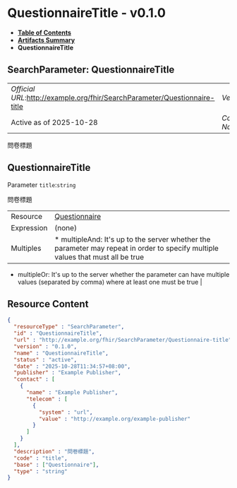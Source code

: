 # QuestionnaireTitle - v0.1.0

* [**Table of Contents**](toc.md)
* [**Artifacts Summary**](artifacts.md)
* **QuestionnaireTitle**

## SearchParameter: QuestionnaireTitle 

| | |
| :--- | :--- |
| *Official URL*:http://example.org/fhir/SearchParameter/Questionnaire-title | *Version*:0.1.0 |
| Active as of 2025-10-28 | *Computable Name*:QuestionnaireTitle |

 
問卷標題 

## QuestionnaireTitle

Parameter `title`:`string`

問卷標題

| | |
| :--- | :--- |
| Resource | [Questionnaire](http://hl7.org/fhir/R4/questionnaire.html) |
| Expression | (none) |
| Multiples | * multipleAnd: It's up to the server whether the parameter may repeat in order to specify multiple values that must all be true
* multipleOr: It's up to the server whether the parameter can have multiple values (separated by comma) where at least one must be true
 |



## Resource Content

```json
{
  "resourceType" : "SearchParameter",
  "id" : "QuestionnaireTitle",
  "url" : "http://example.org/fhir/SearchParameter/Questionnaire-title",
  "version" : "0.1.0",
  "name" : "QuestionnaireTitle",
  "status" : "active",
  "date" : "2025-10-28T11:34:57+08:00",
  "publisher" : "Example Publisher",
  "contact" : [
    {
      "name" : "Example Publisher",
      "telecom" : [
        {
          "system" : "url",
          "value" : "http://example.org/example-publisher"
        }
      ]
    }
  ],
  "description" : "問卷標題",
  "code" : "title",
  "base" : ["Questionnaire"],
  "type" : "string"
}

```
